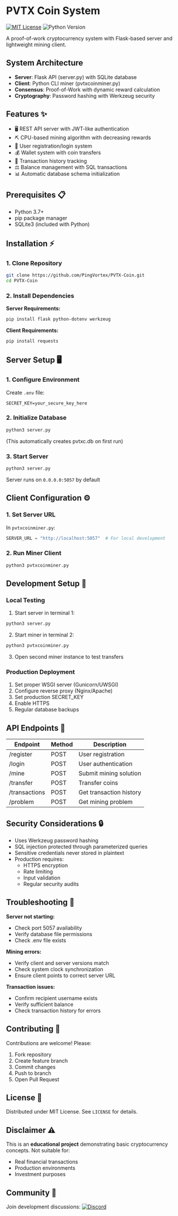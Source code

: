 # PVTX Coin System

[![MIT License](https://img.shields.io/badge/License-MIT-green.svg)](https://opensource.org/licenses/MIT)
![Python Version](https://img.shields.io/badge/python-3.7%2B-blue)

A proof-of-work cryptocurrency system with Flask-based server and lightweight mining client.

## System Architecture
- **Server**: Flask API (server.py) with SQLite database
- **Client**: Python CLI miner (pvtxcoinminer.py)
- **Consensus**: Proof-of-Work with dynamic reward calculation
- **Cryptography**: Password hashing with Werkzeug security

## Features ✨
- 🖥️ REST API server with JWT-like authentication
- ⛏️ CPU-based mining algorithm with decreasing rewards
- 👤 User registration/login system
- 💰 Wallet system with coin transfers
- 📜 Transaction history tracking
- ⚖️ Balance management with SQL transactions
- 📊 Automatic database schema initialization

## Prerequisites 📋
- Python 3.7+
- pip package manager
- SQLite3 (included with Python)

## Installation ⚡

### 1. Clone Repository
```bash
git clone https://github.com/PingVortex/PVTX-Coin.git
cd PVTX-Coin
```

### 2. Install Dependencies
**Server Requirements:**
```bash
pip install flask python-dotenv werkzeug
```

**Client Requirements:**
```bash
pip install requests
```

## Server Setup 🖥️

### 1. Configure Environment
Create `.env` file:
```env
SECRET_KEY=your_secure_key_here
```

### 2. Initialize Database
```bash
python3 server.py
```
(This automatically creates pvtxc.db on first run)

### 3. Start Server
```bash
python3 server.py
```
Server runs on `0.0.0.0:5057` by default

## Client Configuration ⚙️

### 1. Set Server URL
In `pvtxcoinminer.py`:
```python
SERVER_URL = "http://localhost:5057"  # For local development
```

### 2. Run Miner Client
```bash
python3 pvtxcoinminer.py
```

## Development Setup 🔧

### Local Testing
1. Start server in terminal 1:
```bash
python3 server.py
```

2. Start miner in terminal 2:
```bash
python3 pvtxcoinminer.py
```

3. Open second miner instance to test transfers

### Production Deployment
1. Set proper WSGI server (Gunicorn/UWSGI)
2. Configure reverse proxy (Nginx/Apache)
3. Set production SECRET_KEY
4. Enable HTTPS
5. Regular database backups

## API Endpoints 🔗
| Endpoint       | Method | Description                |
|----------------|--------|----------------------------|
| /register      | POST   | User registration          |
| /login         | POST   | User authentication        |
| /mine          | POST   | Submit mining solution     |
| /transfer      | POST   | Transfer coins             |
| /transactions  | POST   | Get transaction history    |
| /problem       | POST   | Get mining problem         |

## Security Considerations 🔒
- Uses Werkzeug password hashing
- SQL injection protected through parameterized queries
- Sensitive credentials never stored in plaintext
- Production requires:
  - HTTPS encryption
  - Rate limiting
  - Input validation
  - Regular security audits

## Troubleshooting 🐞
**Server not starting:**
- Check port 5057 availability
- Verify database file permissions
- Check .env file exists

**Mining errors:**
- Verify client and server versions match
- Check system clock synchronization
- Ensure client points to correct server URL

**Transaction issues:**
- Confirm recipient username exists
- Verify sufficient balance
- Check transaction history for errors

## Contributing 🤝
Contributions are welcome! Please:

1. Fork repository
2. Create feature branch
3. Commit changes
4. Push to branch
5. Open Pull Request

## License 📄
Distributed under MIT License. See `LICENSE` for details.

## Disclaimer ⚠️
This is an **educational project** demonstrating basic cryptocurrency concepts. Not suitable for:
- Real financial transactions
- Production environments
- Investment purposes

## Community 💬
Join development discussions:
[![Discord](https://img.shields.io/badge/Discord-Join-7289DA?logo=discord)](https://discord.gg/At3CcCqcR2)
